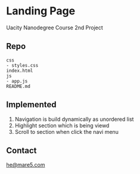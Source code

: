 # Landing Page

Uacity Nanodegree Course 2nd Project

## Repo

```
css
- styles.css    
index.html
js
- app.js
README.md
```

## Implemented

1. Navigation is build dynamically as unordered list
2. Highlight section which is being viewd
3. Scroll to section when click the navi menu

## Contact

he@mare5.com